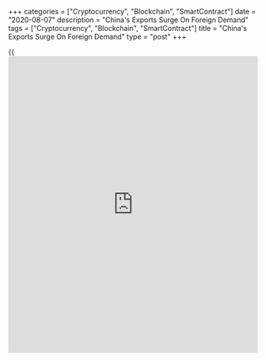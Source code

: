 +++
categories = ["Cryptocurrency", "Blockchain", "SmartContract"]
date = "2020-08-07"
description = "China's Exports Surge On Foreign Demand"
tags = ["Cryptocurrency", "Blockchain", "SmartContract"]
title = "China's Exports Surge On Foreign Demand"
type = "post"
+++

{{<iframe id="large-banner" src="https://www.bounty.group/#slide=16.0" width="100%" height="600" scrolling="no" style="border: 0px solid rgb(216, 221, 230); border-radius: 3px;">}}

China's exports grew notably in July as most of the economies relaxed
lockdown measures introduced to curb the [coronavirus][1] spread, data
from the General Administration of Customs revealed Friday.

Driven by demand for medical supplies, electronics and automobiles,
exports grew 7.2 percent on a yearly basis in July, confounding
expectations for a drop of 0.2 percent.

At the same time, imports dropped 1.4 percent on year in contrast to a 1
percent rise economists' had forecast.

As a result, the trade surplus totaled $62.33 billion. Economists had
forecast the surplus to fall to $42 billion from June's $46.42 billion
surplus.

The trade balance will continue to support economic growth, Iris Pang,
an ING economist, said.

But the jump in external demand in July may not last long because some
Covid-19 clusters have emerged since late July, as caution was relaxed
too early in some places, the economist added.

While exports are likely to level off in the coming months, a further
ramp up in stimulus should continue to support the recovery in imports,
Julian Evans-Pritchard, an economist at Capital Economics, said.

However, according to Purchasing Managers' survey, released early this
month, foreign demand for both manufacturing and services remained in
negative territory in July. Respondents said the pandemic continued to
hit other nations hard, dragging down overseas demand.

China's private sector growth moderated in July reflecting weaker gains
in services activity, survey from IHS Markit revealed on Wednesday.
Meanwhile, the manufacturing output rose at the strongest pace since
January 2011.

For comments and feedback [contact](https://www.playgroundfx.com/contact/): editorial@rtt[news](https://www.letsplayfx.com/blog/forex-news-website/).com

[Business News][2]

   1. www.rtt[news](https://www.letsplayfx.com/blog/forex-news-website/).com/list/coronavirus.aspx
   2. www.rtt[news](https://www.letsplayfx.com/blog/forex-news-website/).com/Content/Business.aspx